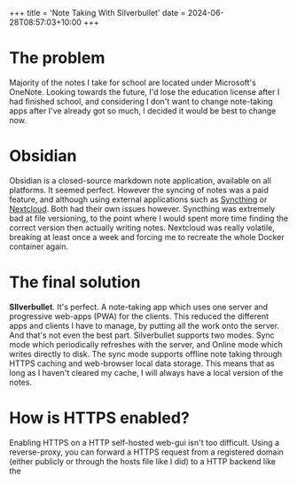 +++
title = 'Note Taking With Silverbullet'
date = 2024-06-28T08:57:03+10:00
+++

# The problem

Majority of the notes I take for school are located under Microsoft's OneNote. Looking towards the future, I'd lose the education license after I had finished school, and considering I don't want to change note-taking apps after I've already got so much, I decided it would be best to change now.

# Obsidian

Obsidian is a closed-source markdown note application, available on all platforms. It seemed perfect. However the syncing of notes was a paid feature, and although using external applications such as [Syncthing]() or [Nextcloud](). Both had their own issues however. Syncthing was extremely bad at file versioning, to the point where I would spent more time finding the correct version then actually writing notes. Nextcloud was really volatile, breaking at least once a week and forcing me to recreate the whole Docker container again.

# The final solution

**SIlverbullet**. It's perfect. A note-taking app which uses one server and progressive web-apps (PWA) for the clients. This reduced the different apps and clients I have to manage, by putting all the work onto the server. And that's not even the best part. Silverbullet supports two modes. Sync mode which periodically refreshes with the server, and Online mode which writes directly to disk. The sync mode supports offline note taking through HTTPS caching and web-browser local data storage. This means that as long as I haven't cleared my cache, I will always have a local version of the notes. 

# How is HTTPS enabled?

Enabling HTTPS on a HTTP self-hosted web-gui isn't too difficult. Using a reverse-proxy, you can forward a HTTPS request from a registered domain (either publicly or through the hosts file like I did) to a HTTP backend like the 

